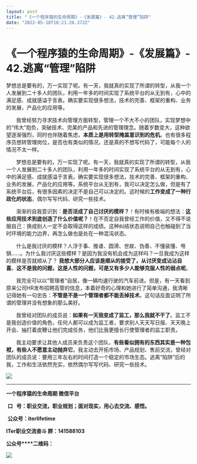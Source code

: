 ```yaml
---
layout: post
title: "《一个程序猿的生命周期》-《发展篇》- 42.逃离“管理”陷阱"
date: "2022-05-18T10:21:26.372Z"
---
```

《一个程序猿的生命周期》-《发展篇》- 42.逃离“管理”陷阱
===============================

梦想总是要有的，万一实现了呢。有一天，我就真的实现了所谓的转型，从我一个人发展到二十多人的团队，利用一年多的时间实现了系统平台的从无到有，心中的满足感、成就感溢于言表。确实要实现很多想法，技术的完善、框架的重构、业务的发展，产品化的应用等。

       我曾经努力寻求技术向管理方面转型，管理一个不大不小的团队，实现梦想中的“伟大”抱负，突破技术、完美的产品和先进的管理理念。随着岁数变大，这种欲望逐渐强烈，同时也伴随着焦虑，**本质上是用转型掩盖意识到的危机**。也有很多程序员想转管理岗位，是否也有类似的情况，还是真的不想写代码了，可能每个人的情况不太一样。

       梦想总是要有的，万一实现了呢。有一天，我就真的实现了所谓的转型，从我一个人发展到二十多人的团队，利用一年多的时间实现了系统平台的从无到有，心中的满足感、成就感溢于言表。确实要实现很多想法，技术的完善、框架的重构、业务的发展，产品化的应用等。系统平台从无到有，我可以决定怎么做，但是有了系统平台后，有很多因素的决定不是自己可以决定的。这时候的**工作变成了一种行政化的状态**，偶尔写写代码、研究一些技术。

       渐渐的自我意识到：**是否活成了自己讨厌的模样？**！有时候有极端的想法：**这些应用技术到底创造了什么价值呢？**！在不否定自我曾经工作的价值，又不得不说服自己：换成别人一定不会取得这样的成绩。这种纠结状态说明自己也触碰到了当时环境的能力边界，再怎么做也是处在一种混沌状态。

       什么是我讨厌的模样？人浮于事、推诿、圆滑、世故、伪善、不懂装懂、甩锅......。为什么我讨厌这些模样？是因为我没有机会成为这样吗？一旦我成为这样的模样是否就顺从了？ **我想大部分人应该是顺从的接受了，从讨厌变成沾沾自喜**。**这不是我的问题，这是人性的问题，可是又有多少人能够克服人性的弱点呢**。

       我完全可以以“管理者“自居，像一辆均速行驶的汽车前进。但是，有一天看到原来公司HR发布招聘高管的信息，本着好奇的心理和她进行了简单沟通，我清晰记得她有一句忠告：**不管是不是一个管理者都不能丢掉技术**。这句话反面证明了所谓的管理并没有想象的那么美好。 

       我曾经对团队的成员说：**如果有一天我变成了监工，那么我就不干了**。监工不是我创造价值的角色，任何人都可以成为监工者，要求别人天天写日报、天天晚上开会、抽打着皮鞭让他们完成任务，他们比我更擅长行使管理者的监工职责。

       我主动要求让其他人成员来负责这个团队，**有些看似拥有的东西其实是一种包袱，有些人不愿意主动抛弃它**。我主动去开拓市场、产品规划、售前交流，曾经对团队的成员说：要用三年左右的时间打造一个稳定的市场生态。逃离“陷阱”后的我，工作和生活依然充实，依然偶尔写写代码、研究一些技术。

![](https://img2022.cnblogs.com/blog/691334/202205/691334-20220518141300512-222597149.jpg)

* * *

**一个程序猿的生命周期 微信平台**

 **口   号：职业交流，职业规划；面对现实，用心去交流、感悟。**

 **公众号：iterlifetime**

****ITer职业交流奋斗 群：141588103****   

**公众号****二维码：**

![](https://img2020.cnblogs.com/blog/691334/202105/691334-20210510223435712-1931494075.jpg)